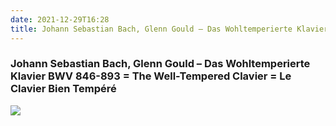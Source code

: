 ```yaml
---
date: 2021-12-29T16:28
title: Johann Sebastian Bach, Glenn Gould – Das Wohltemperierte Klavier BWV 846-893 = The Well-Tempered Clavier = Le Clavier Bien Tempéré
---
```

### Johann Sebastian Bach, Glenn Gould – Das Wohltemperierte Klavier BWV 846-893 = The Well-Tempered Clavier = Le Clavier Bien Tempéré
[![](https://img.discogs.com/A2lFIfvJOJ7d41DX6TRvBc8KvNA=/fit-in/600x603/filters:strip_icc():format(jpeg):mode_rgb():quality(90)/discogs-images/R-10047887-1508510160-4675.jpeg.jpg)][1] 

[1]: https://www.discogs.com/release/10047887

